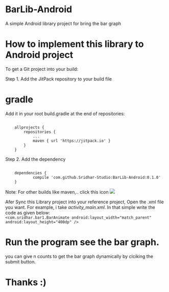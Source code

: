 # BarLib-Android
A simple Android library project for bring the bar graph

# How to implement this library to Android project

To get a Git project into your build:

Step 1. Add the JitPack repository to your build file

# gradle
Add it in your root build.gradle at the end of repositories:

<code>
	allprojects {
		repositories {
			...
			maven { url 'https://jitpack.io' }			
		}
	}
</code>
	

  
  Step 2. Add the dependency
  
  <code>
	dependencies {
	        compile 'com.github.Sridhar-Studio:BarLib-Android:0.1.0'
	}
</code>
  
  Note: For other builds like maven,.. click this icon [![](https://jitpack.io/v/Sridhar-Studio/BarLib-Android.svg)](https://jitpack.io/#Sridhar-Studio/BarLib-Android)
  
  Afer Sync this Library project into your reference project, Open the .xml file you want. 
  For example, i take <i> activity_main.xml</i>. In that simple write the code as given below:
 <code> 
  <com.sridhar.bar1.BarAnimate
        android:layout_width="match_parent"
        android:layout_height="400dp" />
	</code>
        
 # Run the program see the bar graph.
  you can give n counts to get the bar graph dynamically by clciking the submit button.
  
  # Thanks :)

